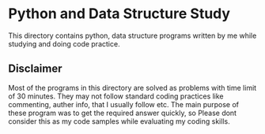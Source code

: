 # Python and Data Structure Study

This directory contains python, data structure programs written by me while studying and doing code practice.


Disclaimer
----------
Most of the programs in this directory are solved as problems with time limit of 30 minutes.
They may not follow standard coding practices like commenting, auther info, that I usually follow etc.
The main purpose of these program was to get the required answer quickly, so Please dont consider this as my code samples while evaluating my coding skills.
